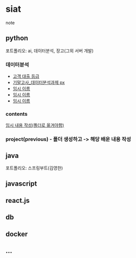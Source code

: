 # siat
note

## python
포트폴리오: ai, 데이터분석, 장고(그외 서버 개발)
### 데이터분석
- [고객 대출 등급](https://colab.research.google.com/drive/1afTQMsyK8wu1kf7wwSIXVXlEIt1dLkyW?usp=drive_open)
- [기말고사_데이터분석과제 px](https://colab.research.google.com/drive/1ZUjQ-S0CJjzxzedO8_YaJev7zxomXP_U?usp=drive_open)
- [임시 이름](https://github.com/davJ-star/siat/blob/main/contents.md)
- [임시 이름](https://github.com/davJ-star/siat/blob/main/contents.md)
- [임시 이름](https://github.com/davJ-star/siat/blob/main/contents.md)


### contents
[임시 내용 작성(폴더로 옮겨야함)](https://github.com/davJ-star/siat/blob/main/contents.md)


### project(previous) - 폴더 생성하고 -> 해당 배운 내용 작성


## java
포트폴리오: 스프링부트(김영한)

## javascript

## react.js

## db

## docker

## ...
